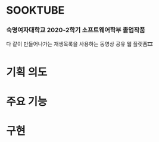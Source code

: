 # SOOKTUBE

### 숙명여자대학교 2020-2학기 소프트웨어학부 졸업작품

다 같이 만들어나가는 재생목록을 사용하는 동영상 공유 웹 플랫폼🎞


# 기획 의도

# 주요 기능

# 구현
